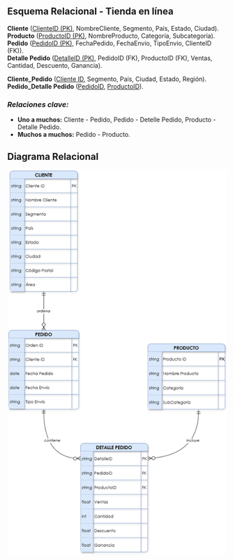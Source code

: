 ## Esquema Relacional - Tienda en línea

**Cliente** (<u>ClienteID (PK)</u>, NombreCliente, Segmento, País, Estado, Ciudad).  
**Producto** (<u>ProductoID (PK)</U>, NombreProducto, Categoría, Subcategoría).  
**Pedido** (<u>PedidoID (PK)</u>, FechaPedido, FechaEnvio, TipoEnvio, ClienteID (FK)).  
**Detalle Pedido** (<u>DetalleID (PK)</u>, PedidoID (FK), ProductoID (FK), Ventas, Cantidad, Descuento, Ganancia).  

**Cliente_Pedido** (<u>Cliente ID</u>, Segmento, País, Ciudad, Estado, Región).  
**Pedido_Detalle Pedido** (<u>PedidoID</u>, <u>ProductoID</u>).


### _Relaciones clave:_

 - **Uno a muchos:** Cliente - Pedido, Pedido - Detelle Pedido, Producto - Detalle Pedido.
 - **Muchos a muchos:** Pedido - Producto. 

 ## Diagrama Relacional
 
 ![Diagrama E-R](DiagramaE-R.drawio.png)
